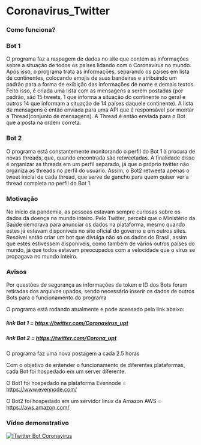 # Coronavirus_Twitter

### Como funciona?

### Bot 1
O programa faz a raspagem de dados no site que contém as informações sobre a situação de todos os países lidando com o Coronavírus no mundo.
Após isso, o programa trata as informações, separando os países em lista de continentes, colocando emojis de suas bandeiras e atribuindo um padrão para a forma de exibição das informações de nome e demais textos.
Feito isso, é criada uma lista com as mensagens a serem postadas (por padrão, são 15 tweets, 1 que informa a situação do continente no geral e outros 14 que informam a situação de 14 países daquele continente).
A lista de mensagens é então enviada para uma API que é responsável por montar a Thread(conjunto de mensagens).
A Thread é então enviada para o Bot que a posta na ordem correta.

### Bot 2
O programa está constantemente monitorando o perfil do Bot 1 à procura de novas threads, que, quando encontrada são retweetadas. A finalidade disso é organizar as threads em um perfil separado, já que o próprio twitter não organiza as threads no perfil do usuário. Assim, o Bot2 retweeta apenas o tweet inicial de cada thread, que serve de gancho para quem quiser ver a thread completa no perfil do Bot 1.

### Motivação
No início da pandemia, as pessoas estavam sempre curiosas sobre os dados da doença no mundo inteiro. Pelo Twitter, percebi que o Ministério da Saúde demorava para anunciar os dados na plataforma, mesmo quando estes já estavam disponíveis no site oficial do governo e em outros sites. Resolvei então criar um bot que divulga não só os dados do Brasil, assim que estes estivessem disponíveis, como também de vários outros países do mundo, já que todos estavam preocupados com a velocidade que o vírus se propagava no mundo inteiro.

### Avisos
Por questões de segurança as informações de token e ID dos Bots foram retiradas dos arquivos upados, sendo necessário inserir os dados de outros Bots para o funcionamento do programa

O programa está rodando atualmente e pode acessado pelo link abaixo:

##### link Bot 1 = https://twitter.com/Coronavirus_upt

##### link Bot 2 = https://twitter.com/Corona_upt

O programa faz uma nova postagem a cada 2.5 horas

Com o objetivo de entender o funcionamento de diferentes plataformas, cada Bot foi hospedado em um server diferente.

O Bot1 foi hospedado na plataforma Evennode = https://www.evennode.com/

O Bot2 foi hospedado em um servidor linux da Amazon AWS = https://aws.amazon.com/

### Vídeo demonstrativo

[![ITwitter Bot Coronavírus](https://img.youtube.com/vi/8j5k7DxnHEU/0.jpg)](https://www.youtube.com/watch?v=8j5k7DxnHEU)

